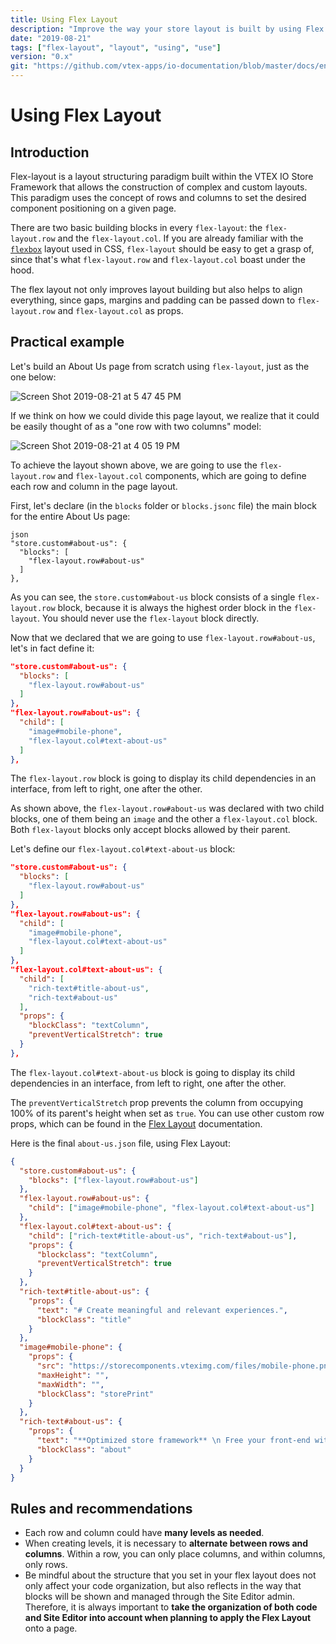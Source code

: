 ```yaml
---
title: Using Flex Layout
description: "Improve the way your store layout is built by using Flex Layout to place page components as desired."
date: "2019-08-21"
tags: ["flex-layout", "layout", "using", "use"]
version: "0.x"
git: "https://github.com/vtex-apps/io-documentation/blob/master/docs/en/Recipes/layout/using-flex-layout.md"
---
```


# Using Flex Layout

## Introduction

Flex-layout is a layout structuring paradigm built within the VTEX IO Store Framework that allows the construction of complex and custom layouts. This paradigm uses the concept of rows and columns to set the desired component positioning on a given page.

There are two basic building blocks in every `flex-layout`: the `flex-layout.row` and the `flex-layout.col`. If you are already familiar with the [`flexbox`](https://css-tricks.com/snippets/css/a-guide-to-flexbox/) layout used in CSS, `flex-layout` should be easy to get a grasp of, since that's what `flex-layout.row` and `flex-layout.col` boast under the hood.

The flex layout not only improves layout building but also helps to align everything, since gaps, margins and padding can be passed down to `flex-layout.row` and `flex-layout.col` as props.

## Practical example

Let's build an About Us page from scratch using `flex-layout`,  just as the one below:

![Screen Shot 2019-08-21 at 5 47 45 PM](https://user-images.githubusercontent.com/27777263/63467414-d0667180-c43b-11e9-8cf3-473c1c94f10e.png)

If we think on how we could divide this page layout, we realize that it could be easily thought of as a "one row with two columns" model: 

![Screen Shot 2019-08-21 at 4 05 19 PM](https://user-images.githubusercontent.com/27777263/63467270-736abb80-c43b-11e9-8a7b-dfe8f218f081.png)

To achieve the layout shown above, we are going to use the `flex-layout.row` and `flex-layout.col` components, which are going to define each row and column in the page layout.

First, let's declare (in the `blocks` folder or `blocks.jsonc` file) the main block for the entire About Us page:

```
json
"store.custom#about-us": {
  "blocks": [
    "flex-layout.row#about-us"
  ]
},
```

As you can see, the `store.custom#about-us` block consists of a single `flex-layout.row` block, because it is always the highest order block in the `flex-layout`. You should never use the `flex-layout` block directly.

Now that we declared that we are going to use `flex-layout.row#about-us`, let's in fact define it:

```json
"store.custom#about-us": {
  "blocks": [
    "flex-layout.row#about-us"
  ]
},
"flex-layout.row#about-us": {
  "child": [
    "image#mobile-phone",
    "flex-layout.col#text-about-us"
  ]
},
```

<div class="alert alert-info">
The <code>flex-layout.row</code> block is going to display its child dependencies in an interface, from left to right, one after the other.
</div>

As shown above, the `flex-layout.row#about-us` was declared with two child blocks, one of them being an `image` and the other a `flex-layout.col` block. Both `flex-layout` blocks only accept blocks allowed by their parent.

Let's define our `flex-layout.col#text-about-us` block:

```json
"store.custom#about-us": {
  "blocks": [
    "flex-layout.row#about-us"
  ]
},
"flex-layout.row#about-us": {
  "child": [
    "image#mobile-phone",
    "flex-layout.col#text-about-us"
  ]
},
"flex-layout.col#text-about-us": {
  "child": [
    "rich-text#title-about-us",
    "rich-text#about-us"
  ],
  "props": {
    "blockClass": "textColumn",
    "preventVerticalStretch": true
  }
},
```

<div class="alert alert-info">
The <code>flex-layout.col#text-about-us</code> block is going to display its child dependencies in an interface, from left to right, one after the other.
</div>

The `preventVerticalStretch` prop prevents the column from occupying 100% of its parent's height when set as `true`. You can use other custom row props, which can be found in the [Flex Layout](https://vtex.io/docs/components/all/vtex.flex-layout/) documentation.

Here is the final `about-us.json` file, using Flex Layout: 

```json
{
  "store.custom#about-us": {
    "blocks": ["flex-layout.row#about-us"]
  },
  "flex-layout.row#about-us": {
    "child": ["image#mobile-phone", "flex-layout.col#text-about-us"]
  },
  "flex-layout.col#text-about-us": {
    "child": ["rich-text#title-about-us", "rich-text#about-us"],
    "props": {
      "blockclass": "textColumn",
      "preventVerticalStretch": true
    }
  },
  "rich-text#title-about-us": {
    "props": {
      "text": "# Create meaningful and relevant experiences.",
      "blockClass": "title"
    }
  },
  "image#mobile-phone": {
    "props": {
      "src": "https://storecomponents.vteximg.com/files/mobile-phone.png",
      "maxHeight": "",
      "maxWidth": "",
      "blockClass": "storePrint"
    }
  },
  "rich-text#about-us": {
    "props": {
      "text": "**Optimized store framework** \n Free your front-end with our React + Node store framework. Improve usability and SEO, while increasing conversion with modular components, single-page applications, and a ready-for-PWA structure. \n **Multi-currency and language** \n Go international with multiple storefronts to support different languages and easily manage local currencies and payment conditions. \n **Serverless development platform** \n Reduce loading time, improve usability, and make the best out of SEO. Developing scalable components with a comprehensive, easy-to-use toolset, you can build stores faster than ever.",
      "blockClass": "about"
    }
  }
}
```

## Rules and recommendations
- Each row and column could have **many levels as needed**.
- When creating levels, it is necessary to **alternate between rows and columns**. Within a row, you can only place columns, and within columns, only rows.
- Be mindful about the structure that you set in your flex layout does not only affect your code organization, but also reflects in the way that blocks will be shown and managed through the Site Editor admin. Therefore, it is always important to **take the organization of both code and Site Editor into account when planning to apply the Flex Layout** onto a page.
